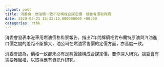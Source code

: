 ```yaml
---
layout: post
title: 消委會：燃油價一致不足構成合謀定價　競委會須取資訊
date: 2020-05-21 18:31:13.000000000 +08:00
categories: rthk
---
```


消委會發表本港車用燃油價格監察報告，指出7年間牌價相對布蘭特原油與汽油進口價之間的差距不斷擴大，油公司在燃油零售價的定價方面，亦高度一致。

消委會認為，價格一致都未必有足夠證據構成合謀定價，要作深入研究，競委會有需要獲賦權，以取得應有資訊作研究。

